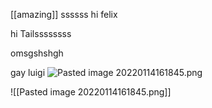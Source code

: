 [[amazing]]
ssssss
hi felix

hi Tailssssssss

omsgshshgh

gay luigi
![Pasted image 20220114161845.png](app://local/C%3A%5CUsers%5CFelix%5CDocuments%5CGitHub%5Cnotes-forcts%5Cnote%5CPasted%20image%2020220114161845.png?1642187941319)

![[Pasted image 20220114161845.png]]